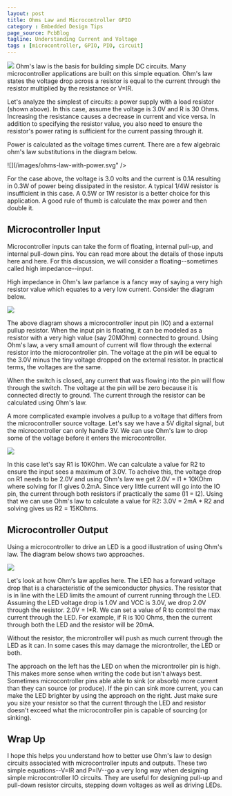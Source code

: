 ```yaml
---
layout: post
title: Ohms Law and Microcontroller GPIO
category : Embedded Design Tips
page_source: PcbBlog
tagline: Understanding Current and Voltage
tags : [microcontroller, GPIO, PIO, circuit]
---
```


<img class="post_image" src="{{ BASE_PATH }}/images/ohms-law-VIR-circuit.svg" />
Ohm's law is the basis for building simple DC circuits.  Many microcontroller applications are built on this simple equation. Ohm's law states the voltage drop across a resistor is equal to the current through the resistor multiplied by the resistance or V=IR.

Let's analyze the simplest of circuits: a power supply with a load resistor (shown above). In this case, assume the voltage is 3.0V and R is 30 Ohms.  Increasing the resistance causes a decrease in current and vice versa.  In addition to specifying the resistor value, you also need to ensure the resistor's power rating is sufficient for the current passing through it.

Power is calculated as the voltage times current.  There are a few algebraic ohm's law substitutions in the diagram below.

![](/images/ohms-law-with-power.svg" />

For the case above, the voltage is 3.0 volts and the current is 0.1A resulting in 0.3W of power being dissipated in the resistor. A typical 1/4W resistor is insufficient in this case. A 0.5W or 1W resistor is a better choice for this application. A good rule of thumb is calculate the max power and then double it.

Microcontroller Input
---------------------

Microcontroller inputs can take the form of floating, internal pull-up, and internal pull-down pins.  You can read more about the details of those inputs here and here.  For this discussion, we will consider a floating--sometimes called high impedance--input.

High impedance in Ohm's law parlance is a fancy way of saying a very high resistor value which equates to a very low current.  Consider the diagram below.

<img class="post_image" src="{{ BASE_PATH }}/images/ohms-law-external-pullup.svg" />

The above diagram shows a microcontroller input pin (IO) and a external pullup resistor.  When the input pin is floating, it can be modeled as a resistor with a very high value (say 20MOhm) connected to ground.  Using Ohm's law, a very small amount of current will flow through the external resistor into the microcontroller pin.  The voltage at the pin will be equal to the 3.0V minus the tiny voltage dropped on the external resistor.  In practical terms, the voltages are the same.

When the switch is closed, any current that was flowing into the pin will flow through the switch.  The voltage at the pin will be zero because it is connected directly to ground. The current through the resistor can be calculated using Ohm's law.

A more complicated example involves a pullup to a voltage that differs from the microcontroller source voltage.  Let's say we have a 5V digital signal, but the microcontroller can only handle 3V.  We can use Ohm's law to drop some of the voltage before it enters the microcontroller.

<img class="post_image" src="{{ BASE_PATH }}/images/ohms-law-voltage-divider.svg" />

In this case let's say R1 is 10KOhm. We can calculate a value for R2 to ensure the input sees a maximum of 3.0V. To acheive this, the voltage drop on R1 needs to be 2.0V and using Ohm's law we get 2.0V = I1 * 10KOhm where solving for I1 gives 0.2mA. Since very little current will go into the IO pin, the current through both resistors if practically the same (I1 = I2). Using that we can use Ohm's law to calculate a value for R2: 3.0V = 2mA * R2 and solving gives us R2 = 15KOhms.

Microcontroller Output
---------------------

Using a microcontroller to drive an LED is a good illustration of using Ohm's law.  The diagram below shows two approaches.

<img class="post_image" src="{{ BASE_PATH }}/images/ohms-law-led-driver.svg" />

Let's look at how Ohm's law applies here.  The LED has a forward voltage drop that is a characteristic of the semiconductor physics.  The resistor that is in line with the LED limits the amount of current running through the LED.  Assuming the LED voltage drop is 1.0V and VCC is 3.0V, we drop 2.0V through the resistor. 2.0V = I*R. We can set a value of R to control the max current through the LED. For example, if R is 100 Ohms, then the current through both the LED and the resistor will be 20mA.

Without the resistor, the microntroller will push as much current through the LED as it can.  In some cases this may damage the microntroller, the LED or both.

The approach on the left has the LED on when the microntroller pin is high.  This makes more sense when writing the code but isn't always best.  Sometimes microcontroller pins able able to sink (or absorb) more current than they can source (or produce).  If the pin can sink more current, you can make the LED brighter by using the approach on the right.  Just make sure you size your resistor so that the current through the LED and resistor doesn't exceed what the microcontroller pin is capable of sourcing (or sinking).

Wrap Up
----------------

I hope this helps you understand how to better use Ohm's law to design circuits associated with microcontroller inputs and outputs.  These two simple equations--V=IR and P=IV--go a very long way when designing simple microcontroller IO circuits.  They are useful for designing pull-up and pull-down resistor circuits, stepping down voltages as well as driving LEDs.
